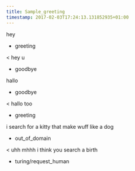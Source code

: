 ```yaml
---
title: Sample_greeting
timestamp: 2017-02-03T17:24:13.131852935+01:00
---
```


hey
* greeting

< hey u
* goodbye

hallo
* goodbye

< hallo too
* greeting

i search for a kitty that make wuff like a dog
* out_of_domain

< uhh mhhh i think you search a birth
* turing/request_human
